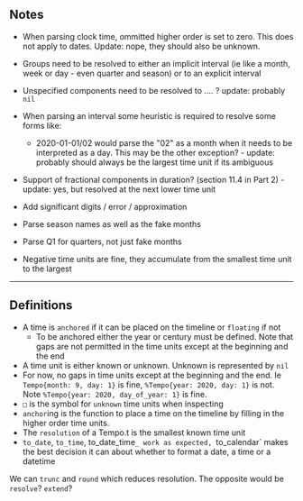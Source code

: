 ## Notes

* When parsing clock time, ommitted higher order is set to zero. This does not apply to dates. Update: nope, they should also be unknown.

* Groups need to be resolved to either an implicit interval (ie like a month, week or day - even quarter and season) or to an explicit interval

* Unspecified components need to be resolved to .... ? update: probably `nil`

* When parsing an interval some heuristic is required to resolve some forms like:
  * 2020-01-01/02 would parse the "02" as a month when it needs to be interpreted as a day. This may be the other exception? - update: probably should always be the largest time unit if its ambiguous

* Support of fractional components in duration? (section 11.4 in Part 2) - update: yes, but resolved at the next lower time unit

* Add significant digits / error / approximation

* Parse season names as well as the fake months

* Parse Q1 for quarters, not just fake months

* Negative time units are fine, they accumulate from the smallest time unit to the largest

------

## Definitions

* A time is `anchored` if it can be placed on the timeline or `floating` if not
  * To be anchored either the year or century must be defined. Note that gaps are not permitted in the time units except at the beginning and the end
* A time unit is either known or unknown. Unknown is represented by `nil`
* For now, no gaps in time units except at the beginning and the end. Ie `Tempo{month: 9, day: 1}` is fine, `%Tempo{year: 2020, day: 1}` is not. Note `%Tempo{year: 2020, day_of_year: 1}` is fine.
* `□` is the symbol for `unknown` time units when inspecting
* `anchor`ing is the function to place a time on the timeline by filling in the higher order time units.
* The `resolution` of a Tempo.t is the smallest known time unit
* `to_date`, `to_time`, to_date_time`_ work as expected, `to_calendar` makes the best decision it can about whether to format a date, a time or a datetime



We can `trunc` and `round` which reduces resolution.
The opposite would be `resolve`? `extend`?
